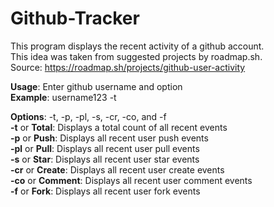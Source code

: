 # Github-Tracker
This program displays the recent activity of a github account.  
This idea was taken from suggested projects by roadmap.sh.  
Source: https://roadmap.sh/projects/github-user-activity

**Usage**: Enter github username and option  
**Example**: username123 -t  

**Options**: -t, -p, -pl, -s, -cr, -co, and -f  
**-t** or **Total**: Displays a total count of all recent events  
**-p** or **Push**: Displays all recent user push events  
**-pl** or **Pull**: Displays all recent user pull events  
**-s** or **Star**: Displays all recent user star events  
**-cr** or **Create**: Displays all recent user create events  
**-co** or **Comment**: Displays all recent user comment events  
**-f** or **Fork**: Displays all recent user fork events
